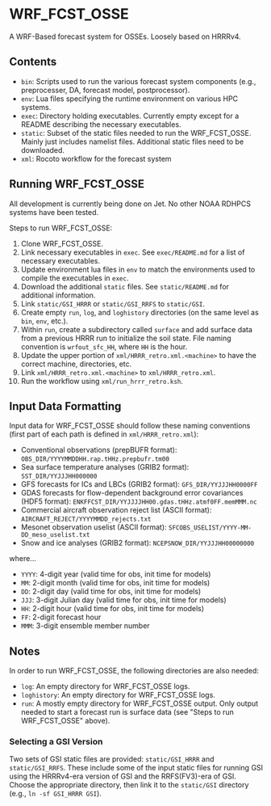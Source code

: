 # WRF_FCST_OSSE

A WRF-Based forecast system for OSSEs. Loosely based on HRRRv4.

## Contents

- `bin`: Scripts used to run the various forecast system components (e.g., preprocesser, DA, forecast model, postprocessor).
- `env`: Lua files specifying the runtime environment on various HPC systems.
- `exec`: Directory holding executables. Currently empty except for a README describing the necessary executables.
- `static`: Subset of the static files needed to run the WRF_FCST_OSSE. Mainly just includes namelist files. Additional static files need to be downloaded.
- `xml`: Rocoto workflow for the forecast system

## Running WRF_FCST_OSSE

All development is currently being done on Jet. No other NOAA RDHPCS systems have been tested.

Steps to run WRF_FCST_OSSE:

1. Clone WRF_FCST_OSSE.
2. Link necessary executables in `exec`. See `exec/README.md` for a list of necessary executables.
3. Update environment lua files in `env` to match the environments used to compile the executables in `exec`.
4. Download the additional `static` files. See `static/README.md` for additional information.
5. Link `static/GSI_HRRR` or `static/GSI_RRFS` to `static/GSI`.
6. Create empty `run`, `log`, and `loghistory` directories (on the same level as `bin`, `env`, etc.).
7. Within `run`, create a subdirectory called `surface` and add surface data from a previous HRRR run to initialize the soil state. File naming convention is `wrfout_sfc_HH`, where `HH` is the hour.
8. Update the upper portion of `xml/HRRR_retro.xml.<machine>` to have the correct machine, directories, etc.
9. Link `xml/HRRR_retro.xml.<machine>` to `xml/HRRR_retro.xml`.
10. Run the workflow using `xml/run_hrrr_retro.ksh`.

## Input Data Formatting  
  
Input data for WRF_FCST_OSSE should follow these naming conventions (first part of each path is defined in `xml/HRRR_retro.xml`):  
  
- Conventional observations (prepBUFR format): `OBS_DIR/YYYYMMDDHH.rap.tHHz.prepbufr.tm00`
- Sea surface temperature analyses (GRIB2 format): `SST_DIR/YYJJJHH000000`
- GFS forecasts for ICs and LBCs (GRIB2 format): `GFS_DIR/YYJJJHH0000FF`
- GDAS forecasts for flow-dependent background error covariances (HDF5 format): `ENKFFCST_DIR/YYJJJJHH00.gdas.tHHz.atmf0FF.memMMM.nc`
- Commercial aircraft observation reject list (ASCII format): `AIRCRAFT_REJECT/YYYYMMDD_rejects.txt`
- Mesonet observation uselist (ASCII format): `SFCOBS_USELIST/YYYY-MM-DD_meso_uselist.txt`
- Snow and ice analyses (GRIB2 format): `NCEPSNOW_DIR/YYJJJHH00000000`

where... 
  
- `YYYY`: 4-digit year (valid time for obs, init time for models) 
- `MM`: 2-digit month (valid time for obs, init time for models) 
- `DD`: 2-digit day (valid time for obs, init time for models) 
- `JJJ`: 3-digit Julian day (valid time for obs, init time for models) 
- `HH`: 2-digit hour (valid time for obs, init time for models) 
- `FF`: 2-digit forecast hour  
- `MMM`: 3-digit ensemble member number  

## Notes

In order to run WRF_FCST_OSSE, the following directories are also needed:

- `log`: An empty directory for WRF_FCST_OSSE logs.
- `loghistory`: An empty directory for WRF_FCST_OSSE logs.
- `run`: A mostly empty directory for WRF_FCST_OSSE output. Only output needed to start a forecast run is surface data (see "Steps to run WRF_FCST_OSSE" above).

### Selecting a GSI Version

Two sets of GSI static files are provided: `static/GSI_HRRR` and `static/GSI_RRFS`. These include some of the input static files for running GSI using the HRRRv4-era version of GSI and the RRFS(FV3)-era of GSI. Choose the appropriate directory, then link it to the `static/GSI` directory (e.g., `ln -sf GSI_HRRR GSI`).
